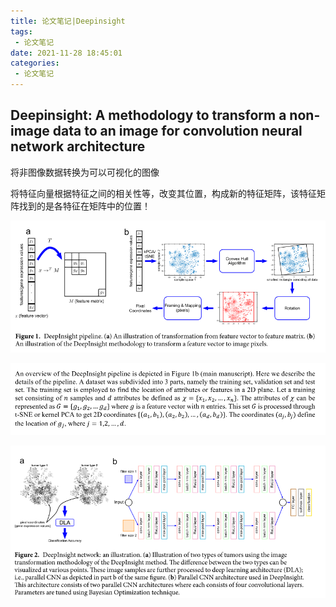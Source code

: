```yaml
---
title: 论文笔记|Deepinsight
tags:
 - 论文笔记
date: 2021-11-28 18:45:01
categories:
 - 论文笔记
---
```


## **Deepinsight: A methodology to transform a non-image data to an image for  convolution neural network architecture**

将非图像数据转换为可以可视化的图像

将特征向量根据特征之间的相关性等，改变其位置，构成新的特征矩阵，该特征矩阵找到的是各特征在矩阵中的位置！

<!--more-->

![image-20211128182404924](论文笔记_Deepinsight/image-20211128182404924.png)



![image-20211128182120854](论文笔记_Deepinsight/image-20211128182120854.png)



![image-20211128184653621](论文笔记_Deepinsight/image-20211128184653621.png)

